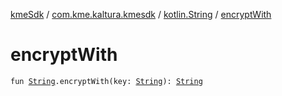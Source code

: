 [kmeSdk](../../index.md) / [com.kme.kaltura.kmesdk](../index.md) / [kotlin.String](index.md) / [encryptWith](./encrypt-with.md)

# encryptWith

`fun `[`String`](https://kotlinlang.org/api/latest/jvm/stdlib/kotlin/-string/index.html)`.encryptWith(key: `[`String`](https://kotlinlang.org/api/latest/jvm/stdlib/kotlin/-string/index.html)`): `[`String`](https://kotlinlang.org/api/latest/jvm/stdlib/kotlin/-string/index.html)